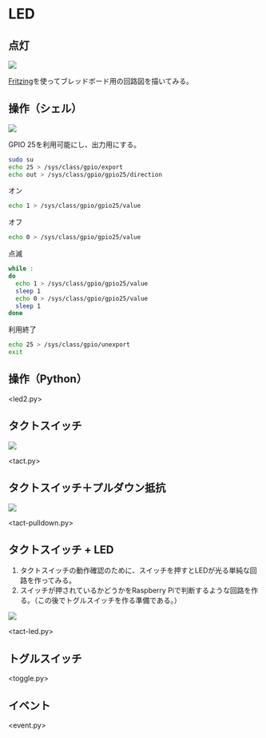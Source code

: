 # LED

## 点灯

![](image/led_a.png)

[Fritzing](http://fritzing.org/home/)を使ってブレッドボード用の回路図を描いてみる。

## 操作（シェル）

![](image/led2_a.png)

GPIO 25を利用可能にし、出力用にする。

```bash
sudo su
echo 25 > /sys/class/gpio/export
echo out > /sys/class/gpio/gpio25/direction
```

オン

```bash
echo 1 > /sys/class/gpio/gpio25/value
```

オフ

```bash
echo 0 > /sys/class/gpio/gpio25/value
```

点滅

```bash
while :
do
  echo 1 > /sys/class/gpio/gpio25/value
  sleep 1
  echo 0 > /sys/class/gpio/gpio25/value
  sleep 1
done
```

利用終了

```bash
echo 25 > /sys/class/gpio/unexport
exit
```

## 操作（Python）

<led2.py>

## タクトスイッチ

![](image/tact_a.png)

<tact.py>

## タクトスイッチ＋プルダウン抵抗

![](image/tact-pulldown_a.png)

<tact-pulldown.py>

## タクトスイッチ + LED

1. タクトスイッチの動作確認のために、スイッチを押すとLEDが光る単純な回路を作ってみる。
1. スイッチが押されているかどうかをRaspberry Piで判断するような回路を作る。（この後でトグルスイッチを作る準備である。）

![](image/tact-led_a.png)

<tact-led.py>

## トグルスイッチ

<toggle.py>

## イベント

<event.py>
